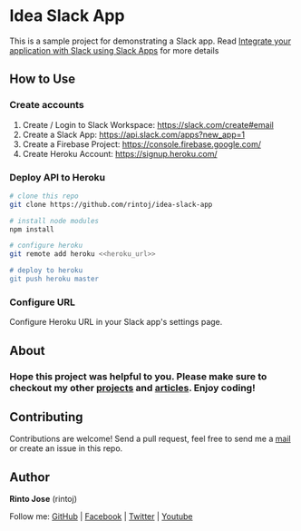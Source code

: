 # Idea Slack App

This is a sample project for demonstrating a Slack app. Read [Integrate your application with Slack using Slack Apps](https://medium.com/@rintoj/build-a-slack-app-2fd24eeccacb) for more details

## How to Use

### Create accounts
1. Create / Login to Slack Workspace: https://slack.com/create#email
2. Create a Slack App: https://api.slack.com/apps?new_app=1
3. Create a Firebase Project: https://console.firebase.google.com/
4. Create Heroku Account: https://signup.heroku.com/

### Deploy API to Heroku

```sh
# clone this repo
git clone https://github.com/rintoj/idea-slack-app

# install node modules
npm install

# configure heroku
git remote add heroku <<heroku_url>>

# deploy to heroku
git push heroku master
```

### Configure URL

Configure Heroku URL in your Slack app's settings page.

## About

### Hope this project was helpful to you. Please make sure to checkout my other [projects](https://github.com/rintoj) and [articles](https://medium.com/@rintoj). Enjoy coding!

## Contributing
Contributions are welcome! Send a pull request, feel free to send me a [mail](mailto:rintoj@gmail.com) or create an issue in this repo.

## Author

**Rinto Jose** (rintoj)

Follow me:
  [GitHub](https://github.com/rintoj)
| [Facebook](https://www.facebook.com/rinto.jose)
| [Twitter](https://twitter.com/rintoj)
| [Youtube](https://youtube.com/+RintoJoseMankudy)
